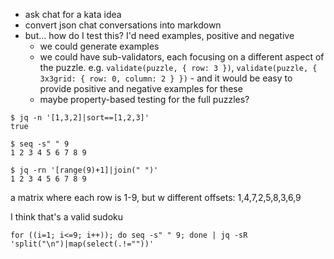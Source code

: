 - ask chat for a kata idea
- convert json chat conversations into markdown
- but... how do I test this? I'd need examples, positive and negative
  - we could generate examples
  - we could have sub-validators, each focusing on a different aspect of the puzzle. e.g. `validate(puzzle, { row: 3 })`, `validate(puzzle, { 3x3grid: { row: 0, column: 2 } })` - and it would be easy to provide positive and negative examples for these
  - maybe property-based testing for the full puzzles?

```shell
$ jq -n '[1,3,2]|sort==[1,2,3]'
true
```

```shell
$ seq -s" " 9
1 2 3 4 5 6 7 8 9
```

```shell
$ jq -rn '[range(9)+1]|join(" ")'
1 2 3 4 5 6 7 8 9
```

a matrix where each row is 1-9, but w different offsets: 1,4,7,2,5,8,3,6,9

I think that's a valid sudoku

```shell
for ((i=1; i<=9; i++)); do seq -s" " 9; done | jq -sR 'split("\n")|map(select(.!=""))'
```

